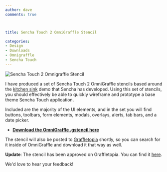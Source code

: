 ```yaml
---
author: dave
comments: true



title: Sencha Touch 2 OmniGraffle Stencil

categories:
- Design
- Downloads
- Omnigraffle
- Sencha Touch
---
```


![Sencha Touch 2 Omnigraffle Stencil](../assets/uploads//2012/01/omnigraffle1.png)

I have produced a set of Sencha Touch 2 OmniGraffle stencils based around the [kitchen sink](http://docs.sencha.com/touch/2-0/touch/examples/kitchensink/index.html) demo that Sencha has developed. Using this set of stencils, you should effectively be able to quickly wireframe and prototype a base theme Sencha Touch application.

Included are the majority of the UI elements, and in the set you will find buttons, toolbars, form elements, modals, overlays, alerts, tab bars, and a date picker.



	
  * **[Download the OmniGraffle .gstencil here](../assets/uploads//2012/01/Sencha-Touch-2-All.zip)**



The stencil will also be posted to [Graffletopia](http://www.graffletopia.com) shortly, so you can search for it inside of OmniGraffle and download it that way as well.

**Update**: The stencil has been approved on Graffletopia. You can find it [here](http://graffletopia.com/stencils/844).

We'd love to hear your feedback!



